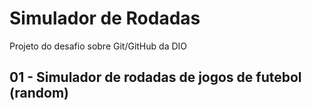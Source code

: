 # Simulador de Rodadas
Projeto do desafio sobre Git/GitHub da DIO

## 01 - Simulador de rodadas de jogos de futebol (random)
